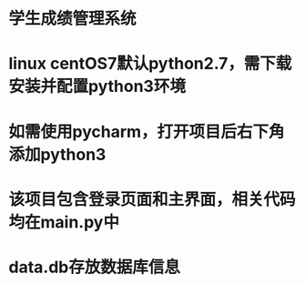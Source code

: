 # 学生成绩管理系统
# linux centOS7默认python2.7，需下载安装并配置python3环境
# 如需使用pycharm，打开项目后右下角添加python3
# 该项目包含登录页面和主界面，相关代码均在main.py中
# data.db存放数据库信息
